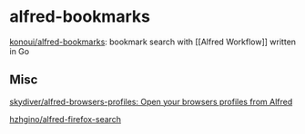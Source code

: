 # alfred-bookmarks

[konoui/alfred-bookmarks](https://github.com/konoui/alfred-bookmarks): bookmark search with [[Alfred Workflow]] written in Go





## Misc


[skydiver/alfred-browsers-profiles: Open your browsers profiles from Alfred](https://github.com/skydiver/alfred-browsers-profiles)



[hzhgino/alfred-firefox-search](https://github.com/hzhgino/alfred-firefox-search)
